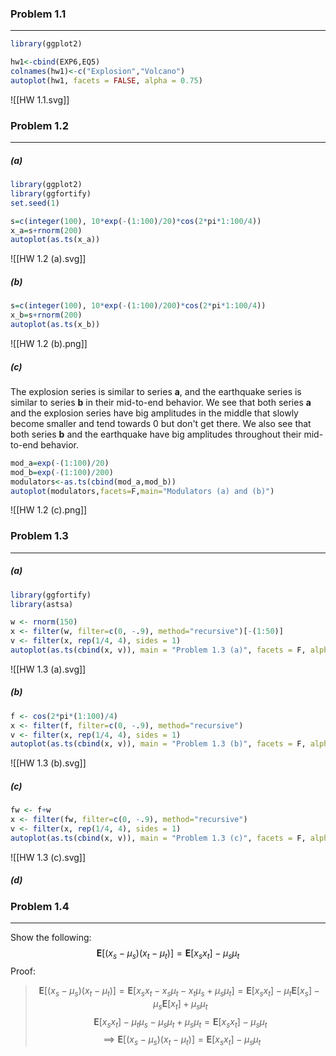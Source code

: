 ### Problem 1.1
---
```R
library(ggplot2)

hw1<-cbind(EXP6,EQ5)
colnames(hw1)<-c("Explosion","Volcano")
autoplot(hw1, facets = FALSE, alpha = 0.75)
```
![[HW 1.1.svg]]

### Problem 1.2
---
##### (a)
```R
library(ggplot2)
library(ggfortify)
set.seed(1)

s=c(integer(100), 10*exp(-(1:100)/20)*cos(2*pi*1:100/4))
x_a=s+rnorm(200)
autoplot(as.ts(x_a))
```
![[HW 1.2 (a).svg]]

##### (b)
```R
s=c(integer(100), 10*exp(-(1:100)/200)*cos(2*pi*1:100/4))
x_b=s+rnorm(200)
autoplot(as.ts(x_b))
```
![[HW 1.2 (b).png]]
##### (c)
The explosion series is similar to series **a**, and the earthquake series is similar to series **b** in their mid-to-end behavior. We see that both series **a** and the explosion series have big amplitudes in the middle that slowly become smaller and tend towards 0 but don't get there. We also see that both series **b** and the earthquake have big amplitudes throughout their mid-to-end behavior.
```R
mod_a=exp(-(1:100)/20)
mod_b=exp(-(1:100)/200)
modulators<-as.ts(cbind(mod_a,mod_b))
autoplot(modulators,facets=F,main="Modulators (a) and (b)")
```
![[HW 1.2 (c).png]]
### Problem 1.3
---
##### (a)
```R
library(ggfortify)
library(astsa)

w <- rnorm(150)
x <- filter(w, filter=c(0, -.9), method="recursive")[-(1:50)]
v <- filter(x, rep(1/4, 4), sides = 1)
autoplot(as.ts(cbind(x, v)), main = "Problem 1.3 (a)", facets = F, alpha=0.8)
```
![[HW 1.3 (a).svg]]
##### (b)
```R
f <- cos(2*pi*(1:100)/4)
x <- filter(f, filter=c(0, -.9), method="recursive")
v <- filter(x, rep(1/4, 4), sides = 1)
autoplot(as.ts(cbind(x, v)), main = "Problem 1.3 (b)", facets = F, alpha=0.8)
```
![[HW 1.3 (b).svg]]
##### (c)
```R
fw <- f+w
x <- filter(fw, filter=c(0, -.9), method="recursive")
v <- filter(x, rep(1/4, 4), sides = 1)
autoplot(as.ts(cbind(x, v)), main = "Problem 1.3 (c)", facets = F, alpha=0.8)
```
![[HW 1.3 (c).svg]]
##### (d)

### Problem 1.4
---
Show the following:
$$
\mathbf{E}[(x_{s}-\mu_{s})(x_{t}-\mu_{t})]=\mathbf{E}[x_{s}x_{t}]-\mu_{s}\mu_{t}
$$
Proof:
> $$\mathbf{E}[(x_{s}-\mu_{s})(x_{t}-\mu_{t})]=\mathbf{E}[x_{s}x_{t}-x_{s}\mu_{t}-x_{t}\mu_{s}+\mu_{s}\mu_{t}]=\mathbf{E}[{x_{s}x_{t}}]-\mu_{t}\mathbf{E}[x_{s}]-\mu_{s}\mathbf{E}[x_{t}]+\mu_{s}\mu_{t}$$
> $$\mathbf{E}[{x_{s}x_{t}}]-\mu_{t}\mu_{s}-\mu_{s}\mu_{t}+\mu_{s}\mu_{t}=\mathbf{E}[x_{s}x_{t}]-\mu_{s}\mu_{t}$$
> $$\implies \mathbf{E}[(x_{s}-\mu_{s})(x_{t}-\mu_{t})]=\mathbf{E}[x_{s}x_{t}]-\mu_{s}\mu_{t}$$